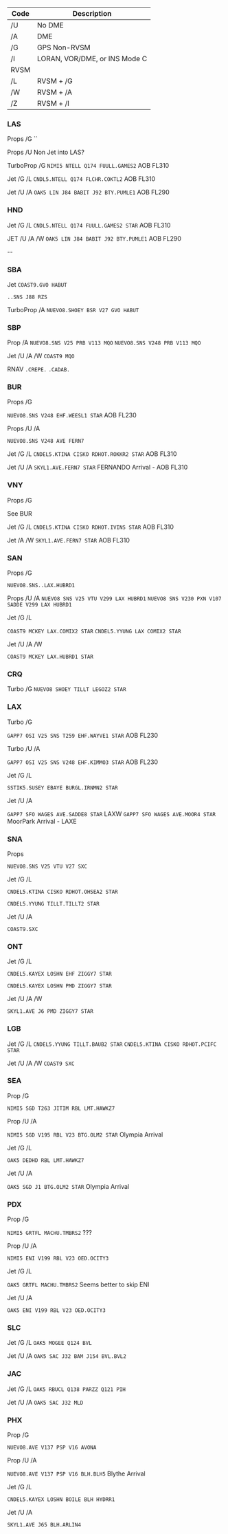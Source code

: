 | Code | Description |
|--| --|
|/U |No DME|
|/A |DME|
|/G |GPS Non-RVSM|
|/I |LORAN, VOR/DME, or INS Mode C|
|RVSM|
|/L |RVSM + /G|
|/W |RVSM + /A|
|/Z |RVSM + /I|


### LAS

Props /G
``

Props /U
Non Jet into LAS?

TurboProp /G
```NIMI5 NTELL Q174 FUULL.GAMES2``` AOB FL310

Jet /G /L
```CNDL5.NTELL Q174 FLCHR.COKTL2``` AOB FL310

Jet /U /A
```OAK5 LIN J84 BABIT J92 BTY.PUMLE1``` AOB FL290

### HND
Jet /G /L
```CNDL5.NTELL Q174 FUULL.GAMES2 STAR``` AOB FL310

JET /U /A /W
```OAK5 LIN J84 BABIT J92 BTY.PUMLE1``` AOB FL290

--
### SBA
Jet
```COAST9.GVO HABUT```

```..SNS J88 RZS```

TurboProp /A
```NUEVO8.SHOEY BSR V27 GVO HABUT```

### SBP
Prop /A
```NUEVO8.SNS V25 PRB V113 MQO```
```NUEVO8.SNS V248 PRB V113 MQO```

Jet /U /A /W
```COAST9 MQO```

RNAV 
```.CREPE.```
```.CADAB.```

### BUR

Props /G

```NUEVO8.SNS V248 EHF.WEESL1 STAR``` AOB FL230

Props /U /A

```NUEVO8.SNS V248 AVE FERN7```

Jet /G /L
```CNDEL5.KTINA CISKO RDHOT.ROKKR2 STAR``` AOB FL310

Jet /U /A
```SKYL1.AVE.FERN7 STAR``` FERNANDO Arrival - AOB FL310

### VNY

Props /G

See BUR

Jet /G /L
```CNDEL5.KTINA CISKO RDHOT.IVINS STAR``` AOB FL310

Jet /A /W
```SKYL1.AVE.FERN7 STAR``` AOB FL310

### SAN

Props /G

```NUEVO8.SNS..LAX.HUBRD1```

Props /U /A
```NUEVO8 SNS V25 VTU V299 LAX HUBRD1```
```NUEVO8 SNS V230 PXN V107 SADDE V299 LAX HUBRD1```


Jet /G /L

```COAST9 MCKEY LAX.COMIX2 STAR```
```CNDEL5.YYUNG LAX COMIX2 STAR```

Jet /U /A /W

```COAST9 MCKEY LAX.HUBRD1 STAR```

### CRQ

Turbo /G
```NUEVO8 SHOEY TILLT LEGOZ2 STAR```

### LAX

Turbo /G

```GAPP7 OSI V25 SNS T259 EHF.WAYVE1 STAR``` AOB FL230

Turbo /U /A

```GAPP7 OSI V25 SNS V248 EHF.KIMMO3 STAR``` AOB FL230

Jet /G /L

`SSTIK5.SUSEY EBAYE BURGL.IRNMN2 STAR`

Jet /U /A

```GAPP7 SFO WAGES AVE.SADDE8 STAR``` LAXW
```GAPP7 SFO WAGES AVE.MOOR4 STAR``` MoorPark Arrival - LAXE

### SNA

Props

```NUEVO8.SNS V25 VTU V27 SXC```

Jet /G /L

```CNDEL5.KTINA CISKO RDHOT.OHSEA2 STAR```

```CNDEL5.YYUNG TILLT.TILLT2 STAR```

Jet /U /A

```COAST9.SXC```

### ONT
Jet /G /L

```CNDEL5.KAYEX LOSHN EHF ZIGGY7 STAR```

```CNDEL5.KAYEX LOSHN PMD ZIGGY7 STAR```

Jet /U /A /W

```SKYL1.AVE J6 PMD ZIGGY7 STAR```

### LGB
Jet /G /L
```CNDEL5.YYUNG TILLT.BAUB2 STAR```
```CNDEL5.KTINA CISKO RDHOT.PCIFC STAR```

Jet /U /A /W
```COAST9 SXC```


### SEA
Prop /G

```NIMI5 SGD T263 JITIM RBL LMT.HAWKZ7```

Prop /U /A

```NIMI5 SGD V195 RBL V23 BTG.OLM2 STAR``` Olympia Arrival

Jet /G /L

```OAK5 DEDHD RBL LMT.HAWKZ7```

Jet /U /A

```OAK5 SGD J1 BTG.OLM2 STAR``` Olympia Arrival

### PDX

Prop /G

```NIMI5 GRTFL MACHU.TMBRS2``` ???

Prop /U /A

```NIMI5 ENI V199 RBL V23 OED.OCITY3``` 

Jet /G /L

```OAK5 GRTFL MACHU.TMBRS2``` Seems better to skip ENI

Jet /U /A

```OAK5 ENI V199 RBL V23 OED.OCITY3```

### SLC

Jet /G /L
```OAK5 MOGEE Q124 BVL```

Jet /U /A
```OAK5 SAC J32 BAM J154 BVL.BVL2```

### JAC

Jet /G /L
```OAK5 RBUCL Q138 PARZZ Q121 PIH```

Jet /U /A
```OAK5 SAC J32 MLD```

### PHX

Prop /G

```NUEVO8.AVE V137 PSP V16 AVONA``` 

Prop /U /A

```NUEVO8.AVE V137 PSP V16 BLH.BLH5``` Blythe Arrival 

Jet /G /L

```CNDEL5.KAYEX LOSHN BOILE BLH HYDRR1```

Jet /U /A

```SKYL1.AVE J65 BLH.ARLIN4```
